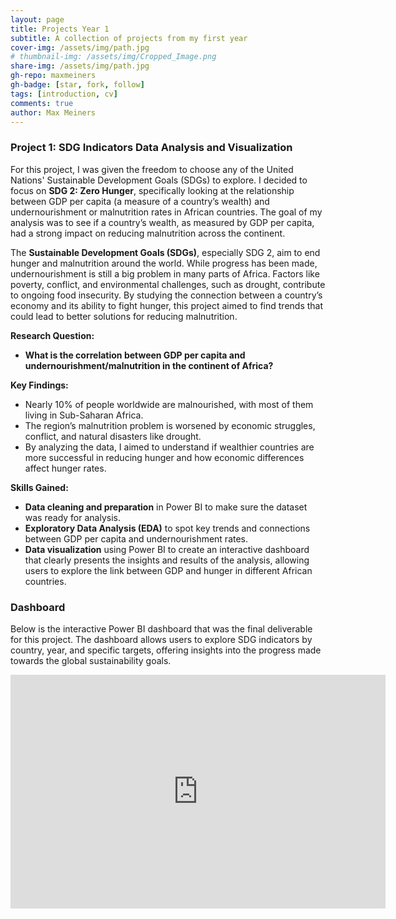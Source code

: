 ```yaml
---
layout: page
title: Projects Year 1
subtitle: A collection of projects from my first year
cover-img: /assets/img/path.jpg
# thumbnail-img: /assets/img/Cropped_Image.png
share-img: /assets/img/path.jpg
gh-repo: maxmeiners
gh-badge: [star, fork, follow]
tags: [introduction, cv]
comments: true
author: Max Meiners
---
```


### Project 1: **SDG Indicators Data Analysis and Visualization**

For this project, I was given the freedom to choose any of the United Nations' Sustainable Development Goals (SDGs) to explore. I decided to focus on **SDG 2: Zero Hunger**, specifically looking at the relationship between GDP per capita (a measure of a country’s wealth) and undernourishment or malnutrition rates in African countries. The goal of my analysis was to see if a country’s wealth, as measured by GDP per capita, had a strong impact on reducing malnutrition across the continent.

The **Sustainable Development Goals (SDGs)**, especially SDG 2, aim to end hunger and malnutrition around the world. While progress has been made, undernourishment is still a big problem in many parts of Africa. Factors like poverty, conflict, and environmental challenges, such as drought, contribute to ongoing food insecurity. By studying the connection between a country’s economy and its ability to fight hunger, this project aimed to find trends that could lead to better solutions for reducing malnutrition.

**Research Question:**
- **What is the correlation between GDP per capita and undernourishment/malnutrition in the continent of Africa?**

**Key Findings:**
- Nearly 10% of people worldwide are malnourished, with most of them living in Sub-Saharan Africa.
- The region’s malnutrition problem is worsened by economic struggles, conflict, and natural disasters like drought.
- By analyzing the data, I aimed to understand if wealthier countries are more successful in reducing hunger and how economic differences affect hunger rates.

**Skills Gained:**
- **Data cleaning and preparation** in Power BI to make sure the dataset was ready for analysis.
- **Exploratory Data Analysis (EDA)** to spot key trends and connections between GDP per capita and undernourishment rates.
- **Data visualization** using Power BI to create an interactive dashboard that clearly presents the insights and results of the analysis, allowing users to explore the link between GDP and hunger in different African countries.

### Dashboard

Below is the interactive Power BI dashboard that was the final deliverable for this project. The dashboard allows users to explore SDG indicators by country, year, and specific targets, offering insights into the progress made towards the global sustainability goals.

<iframe title="SDGIndicatorsDashboard_MaxMeiners" width="600" height="373.5" src="https://app.powerbi.com/view?r=eyJrIjoiNWQyNDgwNTItMThiMC00MWVlLTgwMzYtNDAzMmU2ODJlODc2IiwidCI6IjBhMzM1ODliLTAwMzYtNGZlOC1hODI5LTNlZDA5MjZhZjg4NiIsImMiOjl9" frameborder="0" allowFullScreen="true"></iframe>